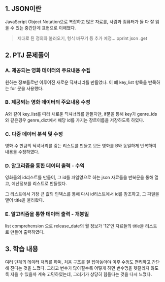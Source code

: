 ## 1. JSON이란

JavaScript Object Notation으로 복잡하고 많은 자료를, 사람과 컴퓨터가 둘 다 잘 읽을 수 있는 중간단계 표현으로 이해했다.

> 제대로 된 정의와 불러오기, 형식 바꾸기 등 추가 예정... pprint json .get 



## 2. PTJ 문제풀이

### A. 제공되는 영화 데이터의 주요내용 수집

원하는 정보들로만 이루어진 새로운 딕셔너리를 만들었다. 이 떄 key_list 항목을 반목하는 for 문을 사용했다.



### B. 제공되는 영화 데이터의 주요내용 수정

A와 같이 key_list를 따라 새로운 딕셔너리를 만들지만, if문을 통해 key가 genre_ids와 같은경우 genre_dict에서 해당 id를 가지는 장르이름을 저장하도록 하였다.



### C. 다중 데이터 분석 및 수정

영화 수 만큼의 딕셔너리를 갖는 리스트를 만들고 모든 영화를 B와 동일하게 반복하여 내용을 수정하였다.



### D. 알고리즘을 통한 데이터 출력 - 수익

영화들의 id리스트를 만들어, 그 id를 파일명으로 하는 json 자료들을 반복문을 통해 열고, 예산정보를 리스트로 만들었다.

그 리스트에서 가장 큰 값의 인덱스를 통해 다시 id리스트에서 id를 참조하고, 그 파일을 열어 title을 불러왔다.



### E. 알고리즘을 통한 데이터 출력 - 개봉일

list comprehension 으로 release_date의 월 정보가 '12'인 자료들의 title을 리스트로 만들어 출력하였다.



## 3. 학습 내용

여러 단계의 데이터 처리를 하며, 처음 구조를 잘 잡아놓아야 이후 수정도 편리하고 간단해 진다는 것을 느꼈다. 그리고 변수가 많아질수록 어떻게 하면 변수명을 헷갈리지 않도록 지을 수 있을까 계속 고민하였는데, 그러기가 상당히 힘들다는 것을 다시 느꼈다.